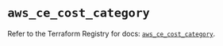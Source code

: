 # `aws_ce_cost_category`

Refer to the Terraform Registry for docs: [`aws_ce_cost_category`](https://registry.terraform.io/providers/hashicorp/aws/5.50.0/docs/resources/ce_cost_category).
